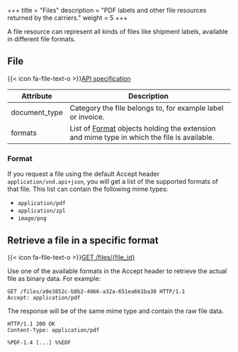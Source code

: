 +++
title = "Files"
description = "PDF labels and other file resources returned by the carriers."
weight = 5
+++

A file resource can represent all kinds of files like shipment labels, available in different file formats.

## File

{{< icon fa-file-text-o >}}[API specification](https://api-specification.myparcel.com/#tag/Files)

Attribute     | Description
------------- | -----------
document_type | Category the file belongs to, for example label or invoice.
formats       | List of [Format](/api/resources/files/format) objects holding the extension and mime type in which the file is available.

### Format
If you request a file using the default Accept header `application/vnd.api+json`, you will get a list of the supported formats of that file. This list can contain the following mime types:

- `application/pdf`
- `application/zpl`
- `image/png`

## Retrieve a file in a specific format

{{< icon fa-file-text-o >}}[GET /files/{file_id}](https://api-specification.myparcel.com/#tag/Files/paths/~1files~1{file_id}/get)

Use one of the available formats in the Accept header to retrieve the actual file as binary data. For example:

```http
GET /files/a9e3852c-b8b2-4066-a32a-651ea661ba30 HTTP/1.1
Accept: application/pdf
```

The response will be of the same mime type and contain the raw file data.

```http
HTTP/1.1 200 OK
Content-Type: application/pdf

%PDF-1.4 [...] %%EOF
```
